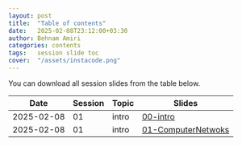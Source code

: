 ```yaml
---
layout: post
title:  "Table of contents"
date:   2025-02-08T23:12:00+03:30
author: Behnam Amiri
categories: contents
tags:	session slide toc
cover:  "/assets/instacode.png"
---
```


You can download all session slides from the table below.


| Date       |Session|  Topic  | Slides         |
|------------|-------|---------|----------------|
| 2025-02-08 |   01  | intro   | [00-intro](/slides/00-intro.pdf) |
| 2025-02-08 |   01  | intro   | [01-ComputerNetwoks](/slides/01-ComputerNetwoks.pdf) |



